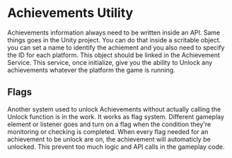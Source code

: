 # Achievements Utility

Achievements information always need to be written inside an API. Same things goes in the Unity project.
You can do that inside a scritable object. you can set a name to identify the achiement and you also need 
to specify the ID for each platform. This object should be linked in the Achievement Service. 
This service, once initialize, give you the ability to Unlock any achievements whatever the platform
the game is running.

## Flags

Another system used to unlock Achievements without actually calling the Unlock function is in the work.
It works as flag system. Different gameplay element or listener goes and turn on a flag when the condition
they're monitoring or checking is completed. When every flag needed for an achievement to be unlock are on,
the achievement will automaticly be unlocked. This prevent too much logic and API calls in the gameplay code.